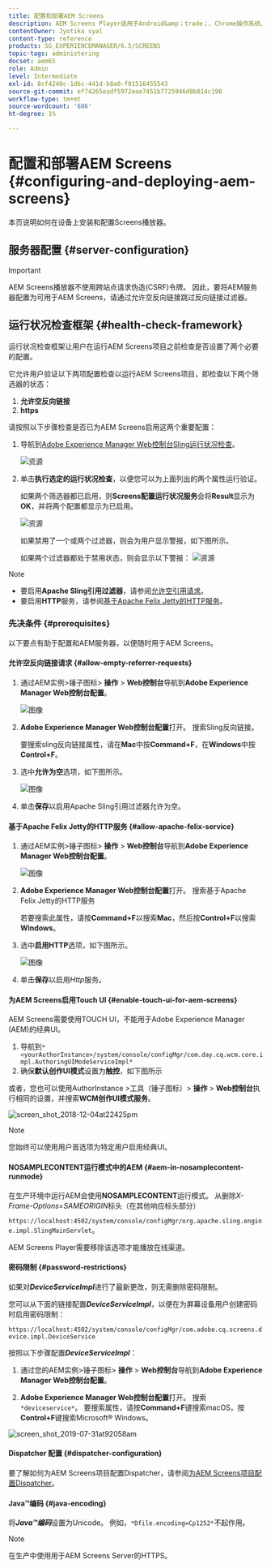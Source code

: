```yaml
---
title: 配置和部署AEM Screens
description: AEM Screens Player适用于Android&amp；trade；、Chrome操作系统、iOS和Windows。 了解AEM Screens的配置和部署。
contentOwner: Jyotika syal
content-type: reference
products: SG_EXPERIENCEMANAGER/6.5/SCREENS
topic-tags: administering
docset: aem65
role: Admin
level: Intermediate
exl-id: 8cf4240c-1d6c-441d-b8a0-f01516455543
source-git-commit: ef74265eadf5972eae7451b7725946d8b014c198
workflow-type: tm+mt
source-wordcount: '686'
ht-degree: 1%

---
```


# 配置和部署AEM Screens {#configuring-and-deploying-aem-screens}

本页说明如何在设备上安装和配置Screens播放器。

## 服务器配置 {#server-configuration}

>[!IMPORTANT]
>
>AEM Screens播放器不使用跨站点请求伪造(CSRF)令牌。 因此，要将AEM服务器配置为可用于AEM Screens，请通过允许空反向链接跳过反向链接过滤器。

## 运行状况检查框架 {#health-check-framework}

运行状况检查框架让用户在运行AEM Screens项目之前检查是否设置了两个必要的配置。

它允许用户验证以下两项配置检查以运行AEM Screens项目，即检查以下两个筛选器的状态：

1. **允许空反向链接**
2. **https**

请按照以下步骤检查是否已为AEM Screens启用这两个重要配置：

1. 导航到[Adobe Experience Manager Web控制台Sling运行状况检查](http://localhost:4502/system/console/healthcheck?tags=screensconfigs&amp;overrideGlobalTimeout=)。

   ![资源](assets/health-check1.png)


2. 单击&#x200B;**执行选定的运行状况检查**，以便您可以为上面列出的两个属性运行验证。

   如果两个筛选器都已启用，则&#x200B;**Screens配置运行状况服务**&#x200B;会将&#x200B;**Result**&#x200B;显示为&#x200B;**OK**，并将两个配置都显示为已启用。

   ![资源](assets/health-check2.png)

   如果禁用了一个或两个过滤器，则会为用户显示警报，如下图所示。

   如果两个过滤器都处于禁用状态，则会显示以下警报：
   ![资源](assets/health-check3.png)

>[!NOTE]
>
>* 要启用&#x200B;**Apache Sling引用过滤器**，请参阅[允许空引用请求](/help/user-guide/configuring-screens-introduction.md#allow-empty-referrer-requests)。
>* 要启用&#x200B;**HTTP**&#x200B;服务，请参阅[基于Apache Felix Jetty的HTTP服务](/help/user-guide/configuring-screens-introduction.md#allow-apache-felix-service)。

### 先决条件 {#prerequisites}

以下要点有助于配置和AEM服务器，以便随时用于AEM Screens。

#### 允许空反向链接请求 {#allow-empty-referrer-requests}

1. 通过AEM实例>锤子图标> **操作** > **Web控制台**&#x200B;导航到&#x200B;**Adobe Experience Manager Web控制台配置**。

   ![图像](assets/config/empty-ref1.png)

1. **Adobe Experience Manager Web控制台配置**&#x200B;打开。 搜索Sling反向链接。

   要搜索sling反向链接属性，请在&#x200B;**Mac**&#x200B;中按&#x200B;**Command+F**，在&#x200B;**Windows**&#x200B;中按&#x200B;**Control+F**。

1. 选中&#x200B;**允许为空**&#x200B;选项，如下图所示。

   ![图像](assets/config/empty-ref2.png)

1. 单击&#x200B;**保存**&#x200B;以启用Apache Sling引用过滤器允许为空。


#### 基于Apache Felix Jetty的HTTP服务 {#allow-apache-felix-service}

1. 通过AEM实例>锤子图标> **操作** > **Web控制台**&#x200B;导航到&#x200B;**Adobe Experience Manager Web控制台配置**。

   ![图像](assets/config/empty-ref1.png)

1. **Adobe Experience Manager Web控制台配置**&#x200B;打开。 搜索基于Apache Felix Jetty的HTTP服务

   若要搜索此属性，请按&#x200B;**Command+F**&#x200B;以搜索&#x200B;**Mac**，然后按&#x200B;**Control+F**&#x200B;以搜索&#x200B;**Windows**。

1. 选中&#x200B;**启用HTTP**&#x200B;选项，如下图所示。

   ![图像](assets/config/config-1.png)

1. 单击&#x200B;**保存**&#x200B;以启用&#x200B;*Http*&#x200B;服务。

#### 为AEM Screens启用Touch UI {#enable-touch-ui-for-aem-screens}

AEM Screens需要使用TOUCH UI，不能用于Adobe Experience Manager (AEM)的经典UI。

1. 导航到`*<yourAuthorInstance>/system/console/configMgr/com.day.cq.wcm.core.impl.AuthoringUIModeServiceImpl*`
1. 确保&#x200B;**默认创作UI模式**&#x200B;设置为&#x200B;**触控**，如下图所示

或者，您也可以使用AuthorInstance *>*&#x200B;工具（锤子图标）> **操作** > **Web控制台**&#x200B;执行相同的设置，并搜索&#x200B;**WCM创作UI模式服务**。

![screen_shot_2018-12-04at22425pm](assets/screen_shot_2018-12-04at22425pm.png)

>[!NOTE]
>
>您始终可以使用用户首选项为特定用户启用经典UI。

#### NOSAMPLECONTENT运行模式中的AEM {#aem-in-nosamplecontent-runmode}

在生产环境中运行AEM会使用&#x200B;**NOSAMPLECONTENT**&#x200B;运行模式。 从删除&#x200B;*X-Frame-Options=SAMEORIGIN*&#x200B;标头（在其他响应标头部分）

`https://localhost:4502/system/console/configMgr/org.apache.sling.engine.impl.SlingMainServlet`。

AEM Screens Player需要移除该选项才能播放在线渠道。

#### 密码限制 {#password-restrictions}

如果对&#x200B;***DeviceServiceImpl***&#x200B;进行了最新更改，则无需删除密码限制。

您可以从下面的链接配置&#x200B;***DeviceServiceImpl***，以便在为屏幕设备用户创建密码时启用密码限制：

`https://localhost:4502/system/console/configMgr/com.adobe.cq.screens.device.impl.DeviceService`

按照以下步骤配置&#x200B;***DeviceServiceImpl***：

1. 通过您的AEM实例>锤子图标> **操作** > **Web控制台**&#x200B;导航到&#x200B;**Adobe Experience Manager Web控制台配置**。

1. **Adobe Experience Manager Web控制台配置**&#x200B;打开。 搜索`*deviceservice*`。 要搜索属性，请按&#x200B;**Command+F**&#x200B;键搜索macOS，按&#x200B;**Control+F**&#x200B;键搜索Microsoft® Windows。

![screen_shot_2019-07-31at92058am](assets/screen_shot_2019-07-31at92058am.png)

#### Dispatcher 配置 {#dispatcher-configuration}

要了解如何为AEM Screens项目配置Dispatcher，请参阅[为AEM Screens项目配置Dispatcher](dispatcher-configurations-aem-screens.md)。

#### Java™编码 {#java-encoding}

将&#x200B;***Java™编码***&#x200B;设置为Unicode。 例如，`*Dfile.encoding=Cp1252*`不起作用。

>[!NOTE]
>
>在生产中使用用于AEM Screens Server的HTTPS。
